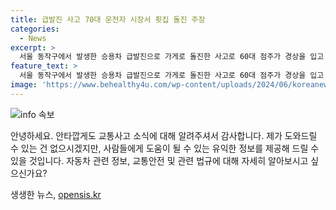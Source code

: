 ```yaml
---
title: 급발진 사고 70대 운전자 시장서 횟집 돌진 주장
categories:
  - News
excerpt: >
  서울 동작구에서 발생한 승용차 급발진으로 가게로 돌진한 사고로 60대 점주가 경상을 입고 병원으로 이송되었습니다. 운전자는 급발진을 주장하고 경찰은 국립과학수사연구원에 차량 검사를 의뢰하여 정확한 사고 경위를 조사할 예정입니다. #급발진 #교통사고 #동작구
feature_text: >
  서울 동작구에서 발생한 승용차 급발진으로 가게로 돌진한 사고로 60대 점주가 경상을 입고 병원으로 이송되었습니다. 운전자는 급발진을 주장하고 경찰은 국립과학수사연구원에 차량 검사를 의뢰하여 정확한 사고 경위를 조사할 예정입니다. #급발진 #교통사고 #동작구
image: 'https://www.behealthy4u.com/wp-content/uploads/2024/06/koreanews.jpg'
---
```


<p><img src="https://www.behealthy4u.com/wp-content/uploads/2024/06/koreanews.jpg" alt="info 속보" /></p>

<p>안녕하세요. 안타깝게도 교통사고 소식에 대해 알려주셔서 감사합니다. 제가 도와드릴 수 있는 건 없으시겠지만, 사람들에게 도움이 될 수 있는 유익한 정보를 제공해 드릴 수 있을 것입니다. 자동차 관련 정보, 교통안전 및 관련 법규에 대해 자세히 알아보시고 싶으신가요? </p>
생생한 뉴스, <a href="https://opensis.kr" rel="dofollow">opensis.kr</a>


